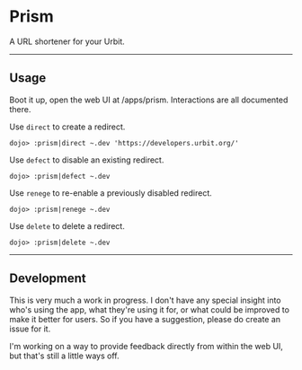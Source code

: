 # Prism
A URL shortener for your Urbit. 

-----

## Usage

Boot it up, open the web UI at /apps/prism. Interactions are all documented
there.

Use `direct` to create a redirect.
```
dojo> :prism|direct ~.dev 'https://developers.urbit.org/'
```

Use `defect` to disable an existing redirect.
```
dojo> :prism|defect ~.dev
```

Use `renege` to re-enable a previously disabled redirect.
```
dojo> :prism|renege ~.dev
```

Use `delete` to delete a redirect.
```
dojo> :prism|delete ~.dev
```

-----

## Development

This is very much a work in progress. I don't have any special insight
into who's using the app, what they're using it for, or what could be
improved to make it better for users. So if you have a suggestion,
please do create an issue for it. 

I'm working on a way to provide feedback directly from within the web
UI, but that's still a little ways off.

